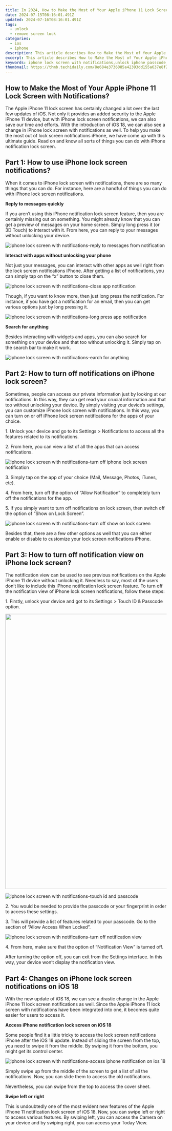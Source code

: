 ```yaml
---
title: In 2024, How to Make the Most of Your Apple iPhone 11 Lock Screen with Notifications? | Dr.fone
date: 2024-07-15T08:16:01.491Z
updated: 2024-07-16T08:16:01.491Z
tags: 
  - unlock
  - remove screen lock
categories:
  - ios
  - iphone
description: This article describes How to Make the Most of Your Apple iPhone 11 Lock Screen with Notifications?
excerpt: This article describes How to Make the Most of Your Apple iPhone 11 Lock Screen with Notifications?
keywords: iphone lock screen with notifications,unlock iphone passcode,iphone auto lock greyed out,doctorism unlock review,how to remove passcode from iphone,iphone locked to owner,fix iphone unavailability,apple id not active,forgot passcode on iphone,solve iphone randomly asking for apple id
thumbnail: https://thmb.techidaily.com/8e684e3736085a42393dd155a637e8f217c26c390b45353b04f9ee1e79b6412e.jpg
---
```


## How to Make the Most of Your Apple iPhone 11 Lock Screen with Notifications?

The Apple iPhone 11 lock screen has certainly changed a lot over the last few updates of iOS. Not only it provides an added security to the Apple iPhone 11 device, but with iPhone lock screen notifications, we can also save our time and efforts. With the introduction of iOS 18, we can also see a change in iPhone lock screen with notifications as well. To help you make the most out of lock screen notifications iPhone, we have come up with this ultimate guide. Read on and know all sorts of things you can do with iPhone notification lock screen.

## Part 1: How to use iPhone lock screen notifications?

When it comes to iPhone lock screen with notifications, there are so many things that you can do. For instance, here are a handful of things you can do with iPhone lock screen notifications.

**Reply to messages quickly**

If you aren’t using this iPhone notification lock screen feature, then you are certainly missing out on something. You might already know that you can get a preview of messages on your home screen. Simply long press it (or 3D Touch) to interact with it. From here, you can reply to your messages without unlocking your device.

![iphone lock screen with notifications-reply to messages from notification](https://images.wondershare.com/drfone/article/2017/09/15063937846890.jpg)

**Interact with apps without unlocking your phone**

Not just your messages, you can interact with other apps as well right from the lock screen notifications iPhone. After getting a list of notifications, you can simply tap on the “x” button to close them.

![iphone lock screen with notifications-close app notification](https://images.wondershare.com/drfone/article/2017/09/15063938035288.jpg)

Though, if you want to know more, then just long press the notification. For instance, if you have got a notification for an email, then you can get various options just by long pressing it.

![iphone lock screen with notifications-long press app notification](https://images.wondershare.com/drfone/article/2017/09/15063938297428.jpg)

**Search for anything**

Besides interacting with widgets and apps, you can also search for something on your device and that too without unlocking it. Simply tap on the search bar to make it work.

![iphone lock screen with notifications-earch for anything](https://images.wondershare.com/drfone/article/2017/09/15063938584150.jpg)

## Part 2: How to turn off notifications on iPhone lock screen?

Sometimes, people can access our private information just by looking at our notifications. In this way, they can get read your crucial information and that too without unlocking your device. By simply visiting your device’s settings, you can customize iPhone lock screen with notifications. In this way, you can turn on or off iPhone lock screen notifications for the apps of your choice.

1\. Unlock your device and go to its Settings > Notifications to access all the features related to its notifications.

2\. From here, you can view a list of all the apps that can access notifications.

![iphone lock screen with notifications-turn off iphone lock screen notification](https://images.wondershare.com/drfone/article/2017/09/15063939102971.jpg)

3\. Simply tap on the app of your choice (Mail, Message, Photos, iTunes, etc).

4\. From here, turn off the option of “Allow Notification” to completely turn off the notifications for the app.

5\. If you simply want to turn off notifications on lock screen, then switch off the option of “Show on Lock Screen”.

![iphone lock screen with notifications-turn off show on lock screen](https://images.wondershare.com/drfone/article/2017/09/15063939415632.jpg)

Besides that, there are a few other options as well that you can either enable or disable to customize your lock screen notifications iPhone.

## Part 3: How to turn off notification view on iPhone lock screen?

The notification view can be used to see previous notifications on the Apple iPhone 11 device without unlocking it. Needless to say, most of the users don’t like to include this iPhone notification lock screen feature. To turn off the notification view of iPhone lock screen notifications, follow these steps:

1\. Firstly, unlock your device and got to its Settings > Touch ID & Passcode option.

<!-- affiliate ads begin -->
<a href="https://propmoneyinc.pxf.io/c/5597632/1803115/14559" target="_top" id="1803115"><img src="//a.impactradius-go.com/display-ad/14559-1803115" border="0" alt="" width="859" height="859"/></a><img height="0" width="0" src="https://imp.pxf.io/i/5597632/1803115/14559" style="position:absolute;visibility:hidden;" border="0" />
<!-- affiliate ads end -->
![iphone lock screen with notifications-touch id and passcode](https://images.wondershare.com/drfone/article/2017/09/15063939796855.jpg)

2\. You would be needed to provide the passcode or your fingerprint in order to access these settings.

3\. This will provide a list of features related to your passcode. Go to the section of “Allow Access When Locked”.

![iphone lock screen with notifications-turn off notification view](https://images.wondershare.com/drfone/article/2017/09/15063940151031.jpg)

4\. From here, make sure that the option of “Notification View” is turned off.

After turning the option off, you can exit from the Settings interface. In this way, your device won’t display the notification view.

## Part 4: Changes on iPhone lock screen notifications on iOS 18

With the new update of iOS 18, we can see a drastic change in the Apple iPhone 11 lock screen notifications as well. Since the Apple iPhone 11 lock screen with notifications have been integrated into one, it becomes quite easier for users to access it.

**Access iPhone notification lock screen on iOS 18**

Some people find it a little tricky to access the lock screen notifications iPhone after the iOS 18 update. Instead of sliding the screen from the top, you need to swipe it from the middle. By swiping it from the bottom, you might get its control center.

![iphone lock screen with notifications-access iphone notification on ios 18](https://images.wondershare.com/drfone/article/2017/09/15063940632171.jpg)

Simply swipe up from the middle of the screen to get a list of all the notifications. Now, you can slide them to access the old notifications.

Nevertheless, you can swipe from the top to access the cover sheet.

**Swipe left or right**

This is undoubtedly one of the most evident new features of the Apple iPhone 11 notification lock screen of iOS 18. Now, you can swipe left or right to access various features. By swiping left, you can access the Camera on your device and by swiping right, you can access your Today View.

<!-- affiliate ads begin -->
<span id="1793213">
					<video width="1080" height="1620" style="cursor:pointer"
           poster="//a.impactradius-go.com/display-clicktoplayimage/1793213.jpeg"
           onclick="if(!this.playClicked){this.play();this.setAttribute('controls',true);this.playClicked=true;}">
	   <source src="//a.impactradius-go.com/display-ad/19135-1793213">
	   <img src="//a.impactradius-go.com/display-clicktoplayimage/1793213.jpeg" style="border: none; height: 100%; width: 100%; object-fit: contain">
	</video>
	<div style="width:1080px;text-align:center"><a href="javascript:window.open(decodeURIComponent('https%3A%2F%2Ftinyland.pxf.io%2Fc%2F5597632%2F1793213%2F19135'), '_blank');void(0);">Click here</a></div>
</span>
<img height="0" width="0" src="https://imp.pxf.io/i/5597632/1793213/19135" style="position:absolute;visibility:hidden;" border="0" />
<!-- affiliate ads end -->
![iphone lock screen with notifications-ios 18 notification new feature](https://images.wondershare.com/drfone/article/2017/09/15063941093235.jpg)

If you want to click pictures instantly, then simply swipe left the lock screen. This will launch the Camera on your device, letting you click pictures on the go. Similarly, by swiping right, you can access your Today View. This includes vital data from apps and widgets that your smartphone assumes is important for you regarding the day.

We hope that after following this guide, you would be able to gain in-depth information regarding iPhone lock screen with notifications. Apart from all the basic things you can do on the lock screen, we have also provided easy ways to customize it. Furthermore, there are so many things that you can do with the iOS 18 iPhone lock screen notifications. While most of the users loved the feature, some are quite hesitant about its application. What is your take on this? Let us know about it in the comments.

## 3 Easy Ways to Factory Reset a Locked Apple iPhone 11 Without iTunes

There are a few causes that you might need to factory reset your locked iPhone without iTunes. Perhaps you forgot your passcode and can't seem to remember it, no matter how many times you try. Maybe you're selling your Apple iPhone 11 and want to ensure that all your data is wiped from the Apple iPhone 11 device before handing it over to someone else.

Whatever the reason, a few different ways can help you factory reset locked iPhones without iTunes.

Here are some ways to finish the factory reset on a locked iPhone without iTunes.

Let's get started.

<!-- affiliate ads begin -->
<a href="https://proteahair.pxf.io/c/5597632/1983634/23621" target="_top" id="1983634"><img src="//a.impactradius-go.com/display-ad/23621-1983634" border="0" alt="" width="320" height="100"/></a><img height="0" width="0" src="https://imp.pxf.io/i/5597632/1983634/23621" style="position:absolute;visibility:hidden;" border="0" />
<!-- affiliate ads end -->
## Easy App to Factory Reset Locked iPhone

If you search for a simple and effective way to factory reset your locked iPhone without iTunes, you should check out Dr.Fone-Screen Unlock. This professional iOS screen unlocks tool can help you erase all kinds of data from your Apple iPhone 11 and help you unlock your device within a few minutes.


For this, you will need to follow the steps given below.

**Step #1: Download and Install Dr.Fone-Screen Unlock on a Computer or Mac:**

First, download Dr.Fone-Screen Unlock on your computer or Mac. Once the software is downloaded, install it on your system and launch it.

**Step #2: Select Screen Unlock:**

On the main interface of Dr.Fone, you need to select " Screen Unlock. " You may see many options, but you will have to choose Screen Unlock because it will allow you to remove the passcode from your locked iPhone.

![factory reset without itunes](https://images.wondershare.com/drfone/guide/drfone-home.png)

**Step #3: Get your Apple iPhone 11 in Recovery Mode and Make it connected to the Computer:**

You must put your Apple iPhone 11 in recovery mode and then connect it to the computer using a USB cable. If you don't know how to put your Apple iPhone 11 into recovery mode, don't worry, you will all the instructions on the screen.

Once Dr. Fone detects your device, you will see the following screen.

![how to factory reset disabled iphone](https://images.wondershare.com/drfone/guide/unlock-ios-screen-3.png)

**Step #4: Choose the Appropriate Firmware and Download it:**

After your Apple iPhone 11 is in recovery mode, you need to select the appropriate firmware for your device. Once you have selected the firmware, click on the " Download " button to start downloading it.

![factory reset locked iphone without itunes](https://images.wondershare.com/drfone/guide/unlock-ios-screen-4.png)

**Step #5: Reset your Apple iPhone 11:**

Once the firmware is downloaded, you can click on the "Unlock Now" button to begin resetting your device.

Your locked iPhone has now been successfully unlocked without iTunes after the reset process has been completed.

The process will take a few minutes if you have a strong internet connection because the Firmware may take some time to download. So be patient and wait for the process to be completed.

![factory reset disabled iphone](https://images.wondershare.com/drfone/guide/unlock-ios-screen-6.png)

## 3 Simple Methods to Factory Reset Locked iPhone

Besides the above-given method, other methods can also help you factory reset your locked iPhone without iTunes.

These methods are as follows:

### Method #1: Factory reset via the Find My feature on your device

Resetting your locked iPhone without iTunes is one of the most effective methods. You can use this method if you have set up the " Find My iPhone " function on your device.

![via the find My Apple iPhone 11 feature](https://images.wondershare.com/drfone/article/2022/11/factory-reset-locked-iphone-without-itunes-1.jpg)

To do this, you need to follow these steps:

**Step 1:** Go to icloud.com from any web browser and log in with your Apple ID and password.

**Step 2:** Select " Find My iPhone " and select " All Devices. "

**Step 3:** Choose the Apple iPhone 11 device you wish to erase and click "Erase iPhone."

**Step 4:** Enter your Apple ID password when prompted, and click the " Erase " button to proceed.

Now that your device has been erased, you can reset it as a new one.

### Method #2: Use the Find My feature via another device to remotely factory reset your device (your apple id, password, and Internet required)

This is another method you can use if you have the " Find My iPhone " feature on your device. You can use this method to remotely factory reset your locked iPhone without iTunes by using another iOS device.

![the find my iphone on another device](https://images.wondershare.com/drfone/article/2022/11/factory-reset-locked-iphone-without-itunes-2.jpg)

To do this, you need to follow these steps:

**Step 1:** On another iOS device, go to iCloud and log in with your Apple ID and password.

**Step 2:** Select " Find My iPhone " and select " All Devices. "

**Step 3:** Click on "Erase iPhone" after selecting the Apple iPhone 11 device you want to erase.

**Step 4:** Enter your Apple ID password when prompted, and click on the " Erase " button to proceed.

Your device will now be erased, and you can set it up as a new device.

### Method #3: Enter the Recovery Mode of the Finder

If you want to factory reset your locked iPhone without iTunes and any data loss, then this is the method you should use. This method will put your device into recovery mode, and then you can restore it from a previous backup.

![the recover mode on finder](https://images.wondershare.com/drfone/article/2022/11/factory-reset-locked-iphone-without-itunes-3.jpg)

To do this, you need to follow these steps:

**Step 1:** Open Finder on your computer and connect your Apple iPhone 11.

**Step 2:** Click " General " and then " Reset. "

**Step 3:** Choose the " Erase All Content and Settings " option and confirm by clicking " Erase Now ".

Your device will now be erased, and it'll become a new device.

## FAQs

<!-- affiliate ads begin -->
<a href="https://appsumo.8odi.net/c/5597632/2075471/7443" target="_top" id="2075471"><img src="//a.impactradius-go.com/display-ad/7443-2075471" border="0" alt="" width="1200" height="600"/></a><img height="0" width="0" src="https://appsumo.8odi.net/i/5597632/2075471/7443" style="position:absolute;visibility:hidden;" border="0" />
<!-- affiliate ads end -->
### 1\. Can a Factory Reset Bypass the Lock screen Passcode on iPhone?

Yes. A factory reset will bypass the lock screen passcode on your Apple iPhone 11 and allow you to access it without a passcode. However, all your data will disappear, so make sure you have a backup.

### 2\. Can I Factory Reset my iPhone without Losing the Data?

No. If you want a factory reset, all your data will be erased, so make a backup before proceeding.

But if you want your Apple iPhone 11 set to return to the default without losing your data, you can do a "Reset All Settings." This will not touch your data but will return all the default settings.

### 3\. What is the Difference Between a Soft Reset and a Hard Reset?

A soft reset is when you restart your device, and a hard reset is when you factory reset all the settings on your device and start fresh. A factory reset is a type of hard reset without losing the data.

### 4\. How do I force my iPhone 6 to factory reset with buttons?

To force your Apple iPhone 11 to factory reset with buttons, you need to follow these steps:

![hard reset iphone 6 while locked](https://images.wondershare.com/drfone/article/2022/11/factory-reset-locked-iphone-without-itunes-4.jpg)

**Step 1:** Press and hold the " Sleep/Wake " button and the " Home " button simultaneously for about 10 seconds.

**Step 2:** After 10 seconds have passed, release the " Sleep/Wake " button but keep holding the " Home " button.

**Step 3:** Keep holding the " Home " button until you see the Apple logo appear on the screen.

**Step 4:** Here, you will be in recovery mode, and now you can reset your Apple iPhone 11.

Your device will now be reset, and you will have a phone like a new one.

### 5\. How can I get into a locked iPhone?

If you have lost the passcode of your Apple iPhone 11, then you can use the Dr.Fone-Screen Unlock tool to factory reset your device. To do this, you need to proceed with the steps given above. They are easy to follow and will help you reset your device without risk.

### The Bottom Line

These are some of the most effective methods that can help you factory reset your locked iPhone without iTunes. You can use any of these methods to reset your device and get rid of the lock screen.

However, if you want to factory reset your Apple iPhone 11 because you have forgotten your passcode, we recommend using Dr.Fone-Screen Unlock app because it is the most effective and safe method.

This app can help you factory reset your locked iPhone without iTunes in just a few minutes, and it is very easy to use. So, if you want to reset your device without any data loss, we recommend using this app.

## Forgot Locked Apple iPhone 11 Password? Learn the Best Methods To Unlock

The note-taking apps are pivotal in organizing thoughts, reminders, and sensitive data. Notably, Apple's Notes app stands out for smooth blending into the Apple ecosystem while boasting a user-friendly interface. It is recognized for its effortless integration and robust security.

This app offers a reliable and secure platform for storing personal and confidential information. Users can safeguard their notes by setting up separate passwords. Yet, it's not uncommon to encounter a situation where one **forgets a note password on an iPhone**. This can be frustrating, but don't worry, as this article will discuss **how to unlock a note on iPhone.**

![unlock forgotten notes password easily](https://images.wondershare.com/drfone/article/2024/01/unlock-forgot-notes-password-1.jpg)

## Part 1. Best Method To Unlock Forgotten Notes Password iPhone: Wondershare Dr.Fone

Apple allows users to create a separate password for notes or use their iPhone passcode. Many users choose the second option to avoid remembering a new password. Forgetting the Apple iPhone 11 device passcode poses a drawback, making your notes inaccessible. [Wondershare Dr.Fone](https://tools.techidaily.com/wondershare/drfone/drfone-toolkit/) stands out as one of the most straightforward solutions for addressing this scenario.

It offers an absolute way to regain access to your notes and device if you **forgot locked Notes password**. However, it's essential to note that this method will remove all data from your Apple iPhone 11. That allows you to set your device as new and restore the old data using backups. Dr.Fone offers a comprehensive solution with the ability to bypass or remove most of the locks on iOS devices.

### Focusing Features of Wondershare Dr.Fone

1. For users who have [forgotten their Screen Time passcode](https://drfone.wondershare.com/unlock/how-to-turn-off-screen-time-without-passcode.html), Dr.Fone allows them to remove it without causing data loss.
2. Fone has the ability to [remove Apple ID](https://drfone.wondershare.com/unlock/how-to-sign-out-of-apple-id-without-password.html) from your iOS device if you have forgotten its credentials.
3. Buying a second-hand might involve iCloud Activation Lock, which Dr.Fone can bypass in minutes.

### Steps To Unlock Forgotten Notes Password iPhone via Wondershare Dr.Fone

Dr.Fone is a robust tool tailored to aid users in unlocking their iOS devices. It incorporates multiple pivotal features necessary for facilitating the unlocking procedure. Here are the steps imperative for unlocking your iOS device:

**Note: This method is suitable when Notes password is same as iPhone passcode.**

- **Step 1. Initiate iOS Screen Unlock With Dr.Fone**

Once Wondershare Dr.Fone is downloaded and installed on your computer, launch it. Then navigate to "Toolbox," access "Screen Unlock," and finally choose "iOS" as the Apple iPhone 11 device type. Now, select the “Unlock iOS Screen” button to begin the process.

![unlock ios screen with dr fone](https://images.wondershare.com/drfone/guide/unlock-ios-screen-1.png)


- **Step 2. Enter Recovery Mode and Download Firmware**

The next step is to put your device into Recovery Mode after selecting “Start,” for which the instructions are given on the screen. Once your device is in Recovery Mode, Dr.Fone will detect it and show its model. Now select the "System Version” and tap "Start" to proceed. Dr.Fone will now start downloading the firmware, which it will later verify.

![define model and version](https://images.wondershare.com/drfone/guide/unlock-ios-screen-4.png)

- **Step 3. Unlock the iOS Device and Complete the Process**

When the firmware is displayed after verification, press "Unlock Now." Upon triggering, an immediate prompt will appear. It will need the insertion of the "000000" code for compliance with the data loss warning. Following the code entry, tap "Unlock" to start the unlocking process. Upon unlocking the Apple iPhone 11 device successfully, complete the procedure by tapping "Done.”

![enter confirmation code for unlock](https://images.wondershare.com/drfone/guide/unlock-ios-screen-7.png)

_**Tips:** Are you searching for a powerful iPhone Unlock tool? No worries as [Dr.Fone](https://tools.techidaily.com/wondershare-dr-fone-unlock-android-screen/) is here to help you. Download it and start a seamless unlock experience!_

## Part 2. How To Unlock Notes on iPhone Through Settings

If you've locked a note on your Apple iPhone 11 but forgot the password, there is no need to worry. You can unlock the notes through “Settings” on your device as long as you have your Apple ID credentials. The following are the steps for **what to do if you forgot your notes password**:

**Note: This method is suitable when you remember your Apple iPhone 11 passcode.**

- **Step 1.** Begin the process by accessing Settings and then navigating to "Notes." Within the "Notes" tab, press "Password" followed by tapping "Reset Password."

![reset notes password via settings](https://images.wondershare.com/drfone/article/2024/01/unlock-forgot-notes-password-5.jpg)

- **Step 2.** You will be prompted to enter the Apple ID password for confirmation. After entering the Apple ID password, tap "Reset Password" again to reset the password. Finalize the process by setting up a new “Password,” “Verify” it, set a “Hint,” and press “Done.”

![enter new password for notes](https://images.wondershare.com/drfone/article/2024/01/unlock-forgot-notes-password-6.jpg)

## Part 3. How To Unlock Notes on iPhone Using Touch ID/Face ID

Even if you've forgotten the password to your Notes on iPhone, there's an alternative method available. You can unlock them by enabling Face ID or Touch ID for Notes. This feature allows users to access locked notes through biometric authentication. Here's **how to unlock a note on iPhone** using Touch ID/Face ID:

**Note: This method is suitable when Touch ID or Face ID is enabled.**

- **Step 1.** Before starting, ensure you have Touch ID/Face ID already enabled. Now, open the Notes app and navigate to the locked note. Tap the note followed by pressing "View Note." Then, you will be required to use Touch ID or Face ID to unlock the note.

![unlock notes using face id](https://images.wondershare.com/drfone/article/2024/01/unlock-forgot-notes-password-7.jpg)

- **Step 2.** If you want to save the content of the locked note without re-locking it, select all the content. Now, "Copy" the note's content and paste it on a new note to recover the data from a locked note.

![copy locked note content](https://images.wondershare.com/drfone/article/2024/01/unlock-forgot-notes-password-8.jpg)

## Bonus Tip. Learn How To Lock Notes on iPhone Easily

Locking notes on your Apple iPhone 11 provides extra security for your sensitive information. Regularly reviewing and updating your password settings can enhance the security of your locked notes. Here's a simple and effective method to lock notes on your Apple iPhone 11:

- **Step 1.** Open the “Note” you want to lock and tap the “three dots” near the top right corner. From the appearing menu, press the "Lock" icon.

![select note to lock](https://images.wondershare.com/drfone/article/2024/01/unlock-forgot-notes-password-9.jpg)

- **Step 2.** If it is the first time, you will be asked to set a new password or use the same one as the Apple iPhone 11 device. After your note is locked, hide its content by tapping the “open lock” icon at the top of the screen.

<!-- affiliate ads begin -->
<a href="https://printrendy.pxf.io/c/5597632/1453719/17020" target="_top" id="1453719"><img src="//a.impactradius-go.com/display-ad/17020-1453719" border="0" alt="" width="300" height="250"/></a><img height="0" width="0" src="https://imp.pxf.io/i/5597632/1453719/17020" style="position:absolute;visibility:hidden;" border="0" />
<!-- affiliate ads end -->
![enter password to lock note](https://images.wondershare.com/drfone/article/2024/01/unlock-forgot-notes-password-10.jpg)

## Conclusion

In conclusion, this article addressed methods for **how to recover locked notes on iPhone**s. It explored options such as using Settings to remove note locks, leveraging Touch ID/Face ID for access, and introducing Wondershare Dr.Fone as a comprehensive solution. Dr.Fone offers a direct approach to unlocking devices when passwords are inaccessible.




<ins class="adsbygoogle"
     style="display:block"
     data-ad-format="autorelaxed"
     data-ad-client="ca-pub-7571918770474297"
     data-ad-slot="1223367746"></ins>
<ins class="adsbygoogle"
     style="display:block"
     data-ad-client="ca-pub-7571918770474297"
     data-ad-slot="8358498916"
     data-ad-format="auto"
     data-full-width-responsive="true"></ins>






<span class="atpl-alsoreadstyle">Also read:</span>
<div><ul>
<li><a href="https://iphone-unlock.techidaily.com/5-most-effective-methods-to-unlock-apple-iphone-6s-plus-in-lost-mode-drfone-by-drfone-ios/"><u>5 Most Effective Methods to Unlock Apple iPhone 6s Plus in Lost Mode | Dr.fone</u></a></li>
<li><a href="https://iphone-unlock.techidaily.com/everything-you-need-to-know-about-unlocked-apple-iphone-6s-plus-drfone-by-drfone-ios/"><u>Everything You Need To Know About Unlocked Apple iPhone 6s Plus | Dr.fone</u></a></li>
<li><a href="https://facebook-videos.techidaily.com/updated-step-by-step-fb-video-conversion-to-mp3-format-for-2024/"><u>[Updated] Step-by-Step  FB Video Conversion to MP3 Format for 2024</u></a></li>
<li><a href="https://iphone-unlock.techidaily.com/learn-how-to-lock-stolen-your-apple-iphone-6s-plus-properly-drfone-by-drfone-ios/"><u>Learn How To Lock Stolen Your Apple iPhone 6s Plus Properly | Dr.fone</u></a></li>
<li><a href="https://facebook-video-footage.techidaily.com/updated-in-2024-discover-websites-your-gateway-to-youtube-branded-content/"><u>[Updated] In 2024, Discover Websites  Your Gateway to YouTube Branded Content</u></a></li>
<li><a href="https://iphone-unlock.techidaily.com/trouble-with-apple-iphone-6s-plus-swipe-up-try-these-11-solutions-drfone-by-drfone-ios/"><u>Trouble with Apple iPhone 6s Plus Swipe-Up? Try These 11 Solutions | Dr.fone</u></a></li>
<li><a href="https://screen-capture.techidaily.com/2024-approved-3-effective-methods-to-archive-itunes-videos/"><u>2024 Approved  3 Effective Methods to Archive iTunes Videos</u></a></li>
<li><a href="https://iphone-unlock.techidaily.com/how-do-you-remove-restricted-mode-on-apple-iphone-6s-plus-drfone-by-drfone-ios/"><u>How Do You Remove Restricted Mode on Apple iPhone 6s Plus | Dr.fone</u></a></li>
<li><a href="https://iphone-unlock.techidaily.com/reset-itunes-backup-password-of-apple-iphone-6s-plus-prevention-and-solution-drfone-by-drfone-ios/"><u>Reset iTunes Backup Password Of Apple iPhone 6s Plus Prevention & Solution | Dr.fone</u></a></li>
<li><a href="https://iphone-unlock.techidaily.com/how-do-you-unlock-your-apple-iphone-6s-plus-learn-all-4-methods-drfone-by-drfone-ios/"><u>How Do You Unlock your Apple iPhone 6s Plus? Learn All 4 Methods | Dr.fone</u></a></li>
<li><a href="https://iphone-unlock.techidaily.com/complete-guide-for-apple-iphone-6s-plus-lock-screen-drfone-by-drfone-ios/"><u>Complete Guide For Apple iPhone 6s Plus Lock Screen | Dr.fone</u></a></li>
<li><a href="https://iphone-unlock.techidaily.com/apple-iphone-6s-plus-asking-for-passcode-after-ios-1714-update-what-to-do-drfone-by-drfone-ios/"><u>Apple iPhone 6s Plus Asking for Passcode after iOS 17/14 Update, What to Do? | Dr.fone</u></a></li>
<li><a href="https://iphone-unlock.techidaily.com/things-you-should-know-when-unlocking-total-wireless-of-apple-iphone-6s-plus-drfone-by-drfone-ios/"><u>Things You Should Know When Unlocking Total Wireless Of Apple iPhone 6s Plus | Dr.fone</u></a></li>
<li><a href="https://iphone-unlock.techidaily.com/how-to-fix-auto-lock-greyed-out-on-apple-iphone-6s-plus-drfone-by-drfone-ios/"><u>How To Fix Auto Lock Greyed Out on Apple iPhone 6s Plus | Dr.fone</u></a></li>
<li><a href="https://iphone-unlock.techidaily.com/resolve-your-apple-iphone-6s-plus-keeps-asking-for-outlook-password-drfone-by-drfone-ios/"><u>Resolve Your Apple iPhone 6s Plus Keeps Asking for Outlook Password | Dr.fone</u></a></li>
<li><a href="https://iphone-unlock.techidaily.com/how-to-unlock-apple-iphone-6s-plus-without-passcode-or-face-id-drfone-by-drfone-ios/"><u>How to Unlock Apple iPhone 6s Plus without Passcode or Face ID | Dr.fone</u></a></li>
<li><a href="https://iphone-unlock.techidaily.com/how-to-unlock-apple-iphone-6s-plus-without-swiping-up-6-ways-drfone-by-drfone-ios/"><u>How To Unlock Apple iPhone 6s Plus Without Swiping Up? 6 Ways | Dr.fone</u></a></li>
<li><a href="https://digital-screen-recording.techidaily.com/farm-fun-and-fellowship-the-ultimate-agritainment-guide/"><u>Farm Fun & Fellowship  The Ultimate Agritainment Guide</u></a></li>
<li><a href="https://eaxpv-info.techidaily.com/new-2024-approved-graphicgenius-suite/"><u>[New] 2024 Approved  GraphicGenius Suite</u></a></li>
<li><a href="https://discord-videos.techidaily.com/updated-in-2024-discover-the-top-10-cost-free-audio-recorders-for-discord/"><u>[Updated] In 2024, Discover the Top 10 Cost-Free Audio Recorders for Discord</u></a></li>
<li><a href="https://location-social.techidaily.com/how-to-detect-and-stop-mspy-from-spying-on-your-huawei-nova-y71-drfone-by-drfone-virtual-android/"><u>How to Detect and Stop mSpy from Spying on Your Huawei Nova Y71 | Dr.fone</u></a></li>
<li><a href="https://iphone-unlock.techidaily.com/how-to-remove-flashlight-from-apple-iphone-6s-plus-lock-screen-drfone-by-drfone-ios/"><u>How To Remove Flashlight From Apple iPhone 6s Plus Lock Screen | Dr.fone</u></a></li>
<li><a href="https://iphone-unlock.techidaily.com/iphone-is-disabled-here-is-the-way-to-unlock-disabled-apple-iphone-6s-plus-drfone-by-drfone-ios/"><u>iPhone Is Disabled? Here Is The Way To Unlock Disabled Apple iPhone 6s Plus | Dr.fone</u></a></li>
<li><a href="https://iphone-unlock.techidaily.com/how-to-unlock-apple-iphone-6s-plus-without-passcode-drfone-by-drfone-ios/"><u>How to Unlock Apple iPhone 6s Plus Without Passcode? | Dr.fone</u></a></li>
<li><a href="https://iphone-unlock.techidaily.com/complete-fixes-to-solve-apple-iphone-6s-plus-randomly-asking-for-apple-id-password-drfone-by-drfone-ios/"><u>Complete Fixes To Solve Apple iPhone 6s Plus Randomly Asking for Apple ID Password | Dr.fone</u></a></li>
<li><a href="https://iphone-unlock.techidaily.com/the-best-methods-to-unlock-the-iphone-locked-to-owner-for-apple-iphone-6s-plus-drfone-by-drfone-ios/"><u>The Best Methods to Unlock the iPhone Locked to Owner for Apple iPhone 6s Plus | Dr.fone</u></a></li>
<li><a href="https://screen-recording.techidaily.com/2024-approved-streamline-your-viewing-pc-based-tv-recording/"><u>2024 Approved  Streamline Your Viewing  PC-Based TV Recording</u></a></li>
<li><a href="https://iphone-unlock.techidaily.com/how-to-open-your-apple-iphone-6s-plus-without-a-home-button-drfone-by-drfone-ios/"><u>How To Open Your Apple iPhone 6s Plus Without a Home Button | Dr.fone</u></a></li>
<li><a href="https://blog-min.techidaily.com/how-to-remove-mdm-from-iphone-xs-without-password-by-drfone-ios-unlock-ios-unlock/"><u>How to Remove MDM from iPhone XS without password?</u></a></li>
<li><a href="https://twitter-videos.techidaily.com/in-2024-twitters-peak-moments-top-viewers-stories/"><u>In 2024, Twitter's Peak Moments  Top Viewers' Stories</u></a></li>
<li><a href="https://video-creation-software.techidaily.com/1714257873365-updated-gopro-quik-vs-the-competition-a-review-and-alternative-options-for-pc-for-2024/"><u>Updated GoPro Quik Vs. The Competition A Review and Alternative Options for PC for 2024</u></a></li>
<li><a href="https://iphone-unlock.techidaily.com/how-to-access-your-apple-iphone-6s-plus-when-you-forget-the-passcode-drfone-by-drfone-ios/"><u>How to Access Your Apple iPhone 6s Plus When You Forget the Passcode? | Dr.fone</u></a></li>
<li><a href="https://facebook.techidaily.com/how-to-unearth-facebook-accounts-youve-locked-out/"><u>How to Unearth Facebook Accounts You've Locked Out</u></a></li>
<li><a href="https://iphone-unlock.techidaily.com/forgot-apple-iphone-6s-plus-backup-password-heres-what-to-do-drfone-by-drfone-ios/"><u>Forgot Apple iPhone 6s Plus Backup Password? Heres What to Do | Dr.fone</u></a></li>
<li><a href="https://iphone-unlock.techidaily.com/remove-device-supervision-from-your-apple-iphone-6s-plus-drfone-by-drfone-ios/"><u>Remove Device Supervision From your Apple iPhone 6s Plus | Dr.fone</u></a></li>
<li><a href="https://techidaily.com/solved-bad-and-corrupt-videos-that-wont-play-on-oppo-a59-5g-by-stellar-video-repair-mobile-video-repair/"><u>Solved  Bad and Corrupt Videos that won't Play on Oppo A59 5G</u></a></li>
<li><a href="https://iphone-unlock.techidaily.com/how-to-make-the-most-of-your-apple-iphone-6s-plus-lock-screen-with-notifications-drfone-by-drfone-ios/"><u>How to Make the Most of Your Apple iPhone 6s Plus Lock Screen with Notifications? | Dr.fone</u></a></li>
<li><a href="https://iphone-unlock.techidaily.com/forgot-iphone-passcode-again-unlock-apple-iphone-6s-plus-without-passcode-now-drfone-by-drfone-ios/"><u>Forgot iPhone Passcode Again? Unlock Apple iPhone 6s Plus Without Passcode Now | Dr.fone</u></a></li>
<li><a href="https://some-guidance.techidaily.com/new-twitch-time-travel-regain-control-over-streams/"><u>[New] Twitch Time Travel  Regain Control Over Streams</u></a></li>
<li><a href="https://iphone-unlock.techidaily.com/did-your-apple-iphone-6s-plus-passcode-change-itself-unlock-it-now-drfone-by-drfone-ios/"><u>Did Your Apple iPhone 6s Plus Passcode Change Itself? Unlock It Now | Dr.fone</u></a></li>
<li><a href="https://iphone-unlock.techidaily.com/a-comprehensive-guide-to-apple-iphone-6s-plus-blacklist-removal-tips-and-tools-drfone-by-drfone-ios/"><u>A Comprehensive Guide to Apple iPhone 6s Plus Blacklist Removal Tips and Tools | Dr.fone</u></a></li>
<li><a href="https://iphone-unlock.techidaily.com/passfab-apple-iphone-6s-plus-backup-unlocker-top-4-alternatives-drfone-by-drfone-ios/"><u>PassFab Apple iPhone 6s Plus Backup Unlocker Top 4 Alternatives | Dr.fone</u></a></li>
<li><a href="https://some-techniques.techidaily.com/new-foremost-zooid-beginnings-guide/"><u>[New] Foremost Zooid Beginnings Guide</u></a></li>
</ul></div>
